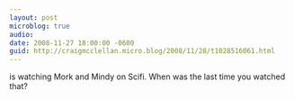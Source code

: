 ```yaml
---
layout: post
microblog: true
audio: 
date: 2008-11-27 18:00:00 -0600
guid: http://craigmcclellan.micro.blog/2008/11/28/t1028516061.html
---
```

is watching Mork and Mindy on Scifi.  When was the last time you watched that?
